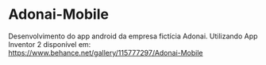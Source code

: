 # Adonai-Mobile
Desenvolvimento do app android da empresa fictícia Adonai. Utilizando App Inventor 2
disponível em: https://www.behance.net/gallery/115777297/Adonai-Mobile
